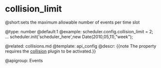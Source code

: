 collision_limit
=============
@short:sets the maximum allowable number of events per time slot 
	
@type: number
@default:1
@example:
scheduler.config.collision_limit = 2;
...
scheduler.init('scheduler_here',new Date(2010,05,11),"week");

@related:
	collisions.md
@template:	api_config
@descr:
{{note The property requires the [collision](extensions_list.md#collision) plugin to be activated.}}

@apigroup: Events

